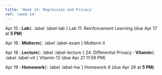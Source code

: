 ```yaml
---
title: 'Week 14: Regression and Privacy'
ref: 'week-14'
---
```


Apr 15
: **Lab**{: .label .label-lab } Lab 11: Reinforcement Learning (due Apr 17 at **5 PM**)

Apr 16
: **Midterm**{: .label .label-exam } Midterm II

Apr 18
: **Lecture**{: .label .label-lecture } 24. Differential Privacy
: **Vitamin**{: .label .label-vit } Vitamin 12 (due Apr 21 11:59 PM)

Apr 19
: **Homework**{: .label .label-hw } Homework 6 (due Apr 26 at **5 PM**)
